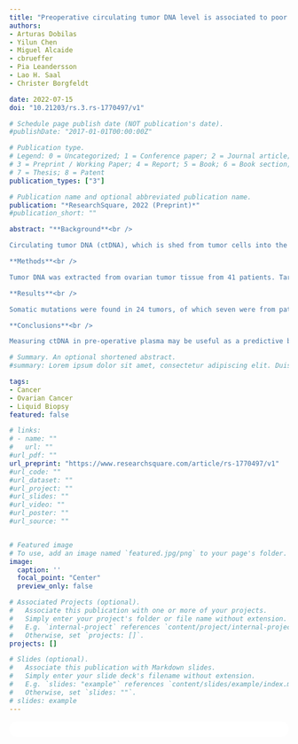 ```yaml
---
title: "Preoperative circulating tumor DNA level is associated to poor overall survival in patients with ovarian cancer"
authors:
- Arturas Dobilas
- Yilun Chen
- Miguel Alcaide
- cbrueffer
- Pia Leandersson
- Lao H. Saal
- Christer Borgfeldt

date: 2022-07-15
doi: "10.21203/rs.3.rs-1770497/v1"

# Schedule page publish date (NOT publication's date).
#publishDate: "2017-01-01T00:00:00Z"

# Publication type.
# Legend: 0 = Uncategorized; 1 = Conference paper; 2 = Journal article;
# 3 = Preprint / Working Paper; 4 = Report; 5 = Book; 6 = Book section;
# 7 = Thesis; 8 = Patent
publication_types: ["3"]

# Publication name and optional abbreviated publication name.
publication: "*ResearchSquare, 2022 (Preprint)*"
#publication_short: ""

abstract: "**Background**<br />

Circulating tumor DNA (ctDNA), which is shed from tumor cells into the blood, is a promising minimal-invasive method for cancer diagnostics and monitoring. The aim of this study was to evaluate preoperative ctDNA levels in the plasma of patients with ovarian cancer and correlate the levels to clinicopathological parameters and patient outcome.<br />

**Methods**<br />

Tumor DNA was extracted from ovarian tumor tissue from 41 patients. Targeted sequencing using a panel of 127 genes recurrently mutated in cancer was performed to identify candidate somatic mutations in the tumor DNA. SAGAsafe digital PCR (dPCR) assays targeting the candidate mutations were used to measure ctDNA levels in patient plasma samples, obtained prior to surgery, to evaluate ctDNA levels in terms of mutant copy number/mL and variant allele frequency.<br />

**Results**<br />

Somatic mutations were found in 24 tumors, of which seven were from patients with borderline, and 17 with invasive cancer diagnosis. TP53 was the most frequently mutated gene. Fifteen of 24 patients had detectable ctDNA levels in pre-operative plasma. Plasma ctDNA mutant concentration increased with higher stage (ptrend <0.001). Cancer patients with more than 10 ctDNA mutant copies/mL in plasma prior to surgery had significantly worse overall survival (p = 0.008).<br />

**Conclusions**<br />

Measuring ctDNA in pre-operative plasma may be useful as a predictive biomarker for tumor staging and prognosis in ovarian cancer patients."

# Summary. An optional shortened abstract.
#summary: Lorem ipsum dolor sit amet, consectetur adipiscing elit. Duis posuere tellus ac convallis placerat. Proin tincidunt magna sed ex sollicitudin condimentum.

tags:
- Cancer
- Ovarian Cancer
- Liquid Biopsy
featured: false

# links:
# - name: ""
#   url: ""
#url_pdf: ""
url_preprint: "https://www.researchsquare.com/article/rs-1770497/v1"
#url_code: ""
#url_dataset: ""
#url_project: ""
#url_slides: ""
#url_video: ""
#url_poster: ""
#url_source: ""


# Featured image
# To use, add an image named `featured.jpg/png` to your page's folder. 
image:
  caption: ''
  focal_point: "Center"
  preview_only: false

# Associated Projects (optional).
#   Associate this publication with one or more of your projects.
#   Simply enter your project's folder or file name without extension.
#   E.g. `internal-project` references `content/project/internal-project/index.md`.
#   Otherwise, set `projects: []`.
projects: []

# Slides (optional).
#   Associate this publication with Markdown slides.
#   Simply enter your slide deck's filename without extension.
#   E.g. `slides: "example"` references `content/slides/example/index.md`.
#   Otherwise, set `slides: ""`.
# slides: example
---
```


<html>
  <style>
    section {
        background: white;
        color: black;
        border-radius: 1em;
        padding: 1em;
        left: 50% }
    #inner {
        display: inline-block;
        display: flex;
        align-items: center;
        justify-content: center }
  </style>
  <section>
    <div id="inner">
      <script type='text/javascript' src='https://d1bxh8uas1mnw7.cloudfront.net/assets/embed.js'></script>
        <span style="float:left";
          class="__dimensions_badge_embed__"
          data-doi="https://doi.org/10.21203/rs.3.rs-1770497/v1"
          data-hide-zero-citations="true"
          data-legend="always">
        </span>
      <script async src="https://badge.dimensions.ai/badge.js" charset="utf-8"></script>
        <div style="float:right";
          data-link-target="_blank"
          data-badge-details="right"
          data-badge-type="medium-donut"
          data-doi="https://doi.org/10.21203/rs.3.rs-1770497/v1"
          data-condensed="true"
          data-hide-no-mentions="true"
          class="altmetric-embed">
        </div>
    </div>
  </section>
